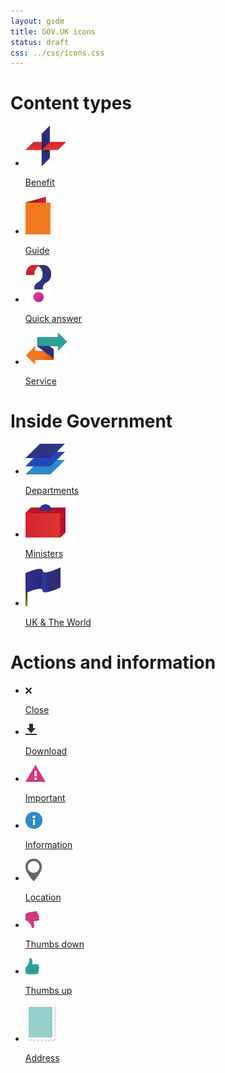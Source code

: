 ```yaml
---
layout: gsdm
title: GOV.UK icons
status: draft
css: ../css/icons.css
---
```


# Content types

<ul class="big icons">
	<li><a href=""><div class="icon"><span></span><img src="pngs/benefit.png" alt=""></div><p>Benefit</p></a></li>
	<li><a href=""><div class="icon"><span></span><img src="pngs/guide.png" alt=""></div><p>Guide</p></a></li>
	<li><a href=""><div class="icon"><span></span><img src="pngs/quick_answer.png" alt=""></div><p>Quick answer</p></a></li>
	<li><a href=""><div class="icon"><span></span><img src="pngs/service.png" alt=""></div><p>Service</p></a></li>
</ul>

# Inside Government

<ul class="big icons">
	<li><a href=""><div class="icon"><span></span><img alt="A 'levels' icon" src="pngs/whitehall/departments.png"></div><p>Departments</p></a></li>
	<li><a href=""><div class="icon"><span></span><img alt="A 'briefcase' icon" src="pngs/whitehall/ministers.png"></div><p>Ministers</p></a></li>
	<li><a href=""><div class="icon"><span></span><img alt="A 'flag' icon" src="pngs/whitehall/uk_and_the_world.png"></div><p>UK &amp; The World</p></a></li>
</ul>

# Actions and information

<ul class="small icons">
	<li>
		<a href="pngs/close.png">	
			<div class="icon">
					<span></span>
					<img alt="an 'x' icon" src="pngs/close.png" />
			</div>
			<p>Close</p>
		</a>
	</li>
	<li>
		<a href="pngs/download.png">
			<div class="icon">
					<span></span>
					<img alt="A 'down arrow' icon" src="pngs/download.png" />
			</div>
			<p>Download</p>
		</a>
	</li>
	<li>
		<a href="pngs/important.png">
			<div class="icon">
					<span></span>
					<img alt="An 'exclamation mark' icon" src="pngs/important.png" />
			</div>
			<p>Important</p>
		</a>
	</li>
	<li>
		<a href="pngs/information.png">
			<div class="icon">
					<span></span>
					<img alt="an 'i' icon" src="pngs/information.png" />
			</div>
			<p>Information</p>
		</a>
	</li>
	<li>
		<a href="pngs/location_marker_36px.png">
			<div class="icon">
					<span></span>
					<img alt="a 'map pin' icon" src="pngs/location_marker_36px.png" />
			</div>
			<p>Location</p>
		</a>
	</li>
	<li>
		<a href="pngs/thumbs_down.png">
			<div class="icon">
					<span></span>
					<img alt="A 'Thumbs down' icon" src="pngs/thumbs_down.png" />
			</div>
			<p>Thumbs down</p>
		</a>
	</li>
	<li>
		<a href="pngs/thumbs_up.png">
			<div class="icon">
					<span></span>
					<img alt="A 'thumbs up' icon" src="pngs/thumbs_up.png" />
			</div>
			<p>Thumbs up</p>
		</a>
	</li>
	<li>
		<a href="pngs/postage_stamp.png">
			<div class="icon">
					<span></span>
					<img alt="A 'postage stamp' icon" src="pngs/postage_stamp.png" />
			</div>
				<p>Address</p>
		</a>
	</li>
</ul>
